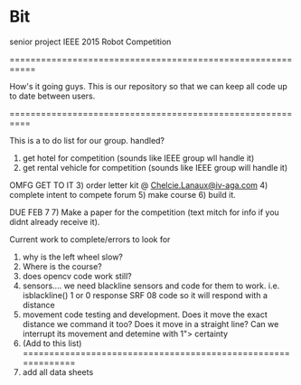 # Bit
senior project IEEE 2015 Robot Competition

===========================================================

How's it going guys. This is our repository so that we can keep all code up to date between users.

==========================================================

This is a to do list for our group.
handled?
1) get hotel for competition (sounds like IEEE group wll handle it)
2) get rental vehicle for competition (sounds like IEEE group will handle it)

OMFG GET TO IT
3) order letter kit @ Chelcie.Lanaux@iv-aga.com
4) complete intent to compete forum
5) make course
6) build it.

DUE FEB 7
7) Make a paper for the competition (text mitch for info if you didnt already receive it).


Current work to complete/errors to look for
1) why is the left wheel slow?
2) Where is the course?
3) does opencv code work still?
4) sensors.... we need blackline sensors and code for them to work. i.e. isblackline() 1 or 0 response
               SRF 08 code so it will respond with a distance
5) movement code testing and development.
    Does it move the exact distance we command it too?
    Does it move in a straight line?
    Can we interrupt its movement and detemine with 1"> certainty
6) (Add to this list)
=============================================================
6) add all data sheets
